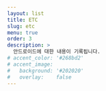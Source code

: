 ```yaml
---
layout: list
title: ETC
slug: etc
menu: true
order: 3
description: >
  안드로이드에 대한 내용이 기록됩니다.
# accent_color: '#268bd2'
# accent_image:
#   background: '#202020'
#   overlay:    false
---
```

